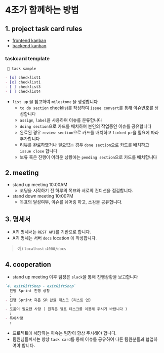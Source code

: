 # 4조가 함께하는 방법

## 1. project task card rules

- [frontend kanban](https://github.com/codestates/exitGiftShop-client/projects/1)
- [backend kanban](https://github.com/codestates/exitGiftShop-server/projects/1)

### taskcard template
```md
 🍉 task sample

- [x] checklist1
- [x] checklist1
- [ ] checklist3
- [ ] checklist4
```
- `list up` 을 참고하여 `milestone` 을 생성합니다
  - `to do section` checklist를 작성하여 `issue convert`를 통해 이슈번호를 생성합니다
  - `assign`, `label`을 사용하여 이슈를 분류합니다
  - `doing section`으로 카드를 배치하여 본인의 작업중인 이슈를 공유합니다
  - 완료된 경우 `review section`으로 카드를 배치하고 `linked pr`을 필요에 따라 추가합니다
  - 리뷰를 완료하였거나 필요없는 경우 `done section`으로 카드를 배치하고 `issue close` 합니다
  - 보류 혹은 진행이 어려운 상황에는 `pending section`으로 카드를 배치합니다

## 2. meeting

- stand up meeting 10:00AM
  - 코딩을 시작하기 전 하루의 목표와 서로의 컨디션을 점검합니다.
- stand down meeting 10:00PM
  - 목표의 달성여부, 이슈를 쉐어링 하고, 소감을 공유합니다.

## 3. 명세서

- API 명세서는 `REST API`를 기반으로 합니다.
- API 명세는 서버 `docs` location 에 작성합니다.

> 예) `localhost:4000/docs`

## 4. cooperation

- stand up meeting 이후 팀장은 `slack`을 통해 진행상황을 보고합니다

```md
`4. exitGiftShop - exitGiftShop`
- 진행 Sprint 진행 상황
  :
- 진행 Sprint 혹은 SR 완료 태스크 (리스트 업)
  :
- 도움이 필요한 사항 ( 원칙은 헬프 데스크를 이용해 주시기 바랍니다 )
  : 
- 특이사항
  : 
```

- 프로젝트에 해당하는 이슈는 팀장이 항상 주시해야 합니다.
- 팀원님들께서는 항상 `task card`를 통해 이슈를 공유하여 다른 팀원분들과 협업하여야 합니다.
